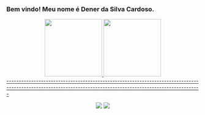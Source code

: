 ### Bem vindo! Meu nome é Dener da Silva Cardoso.

<div align="center">
  <a href="https://github.com/Denercaardoso">
  <img height="150em" src="https://github-readme-stats.vercel.app/api?username=Denercaardoso&show_icons=true&theme=dark&include_all_commits=true&count_private=false"/>
  <img height="150em" src="https://github-readme-stats.vercel.app/api/top-langs/?username=Denercaardoso&layout=compact&langs_count=7&theme=dark"/>
</div>
 ------------------------------------------------------------------------------------------------------------------------------------------------------------- 
 <div align="center">  
   
<a href="https://instagram.com/d_caardoso" target="_blank"><img src="https://img.shields.io/badge/-Instagram-%23E4405F?style=for-the-badge&logo=instagram&logoColor=white" target="_blank"></a> <a href="https://www.linkedin.com/in/dener-cardoso-3758021b4/" target="_blank"><img src="https://img.shields.io/badge/-LinkedIn-%230077B5?style=for-the-badge&logo=linkedin&logoColor=white" target="_blank"></a>
     
 </div>
